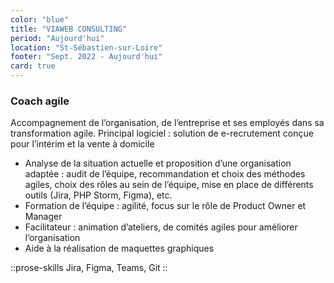 ```yaml
---
color: "blue"
title: "VIAWEB CONSULTING"
period: "Aujourd'hui"
location: "St-Sébastien-sur-Loire"
footer: "Sept. 2022 - Aujourd'hui"
card: true
---
```


### Coach agile

Accompagnement de l’organisation, de l’entreprise et ses employés dans sa transformation
agile. Principal logiciel : solution de e-recrutement conçue pour l’intérim et la vente à
domicile

- Analyse de la situation actuelle et proposition d’une organisation adaptée : audit de
l’équipe, recommandation et choix des méthodes agiles, choix des rôles au sein de
l’équipe, mise en place de différents outils (Jira, PHP Storm, Figma), etc.
- Formation de l’équipe : agilité, focus sur le rôle de Product Owner et Manager
- Facilitateur : animation d’ateliers, de comités agiles pour améliorer l’organisation
- Aide à la réalisation de maquettes graphiques

::prose-skills
Jira, Figma, Teams, Git
::

